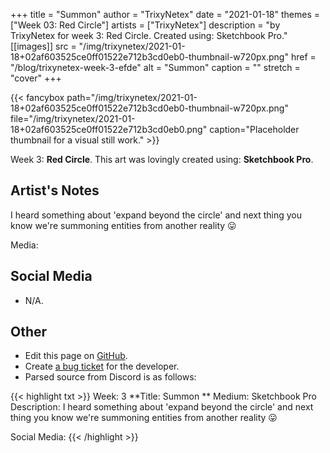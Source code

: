 +++
title =       "Summon"
author =      "TrixyNetex"
date =        "2021-01-18"
themes =      ["Week 03: Red Circle"]
artists =     ["TrixyNetex"]
description = "by TrixyNetex for week 3: Red Circle. Created using: Sketchbook Pro."
[[images]]
      src = "/img/trixynetex/2021-01-18+02af603525ce0ff01522e712b3cd0eb0-thumbnail-w720px.png"
      href = "/blog/trixynetex-week-3-efde"
      alt = "Summon"
      caption = ""
      stretch = "cover"
+++

{{< fancybox path="/img/trixynetex/2021-01-18+02af603525ce0ff01522e712b3cd0eb0-thumbnail-w720px.png" file="/img/trixynetex/2021-01-18+02af603525ce0ff01522e712b3cd0eb0.png" caption="Placeholder thumbnail for a visual still work." >}}


Week 3: **Red Circle**. This art was lovingly created using: **Sketchbook Pro**.

## Artist's Notes

I heard something about 'expand beyond the circle' and next thing you know we're summoning entities from another reality 😛 

Media:

## Social Media

- N/A.

## Other

- Edit this page on [GitHub](https://github.com/teaminkling/web-refresh/edit/main/content/blog/trixynetex-week-3-efde.md).
- Create [a bug ticket](https://github.com/teaminkling/web-refresh/issues/new?assignees=&labels=bug&template=problem-report.md&title=) for the developer.
- Parsed source from Discord is as follows:

{{< highlight txt >}}
Week: 3
**Title:  Summon **
Medium: Sketchbook Pro
Description: I heard something about 'expand beyond the circle' and next thing you know we're summoning entities from another reality 😛 

Social Media:
{{< /highlight >}}